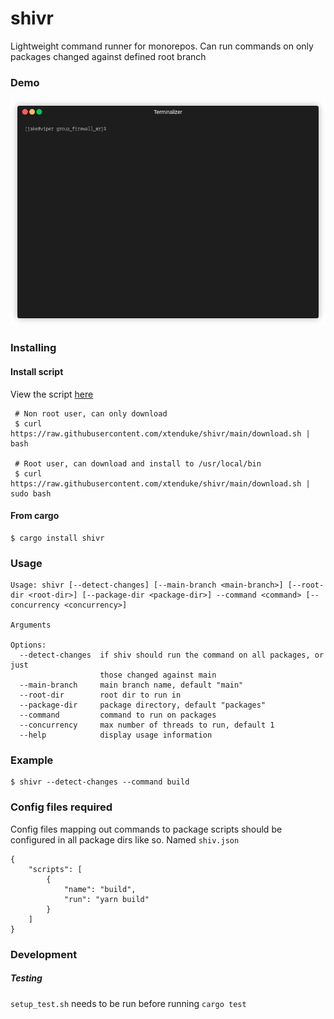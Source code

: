 # shivr
Lightweight command runner for monorepos. Can run commands on only packages changed against defined root branch


### Demo
![](https://github.com/xtenduke/shiv/blob/main/demo.gif)


### Installing
#### Install script

View the script [here](https://raw.githubusercontent.com/xtenduke/shivr/main/download.sh)

```
 # Non root user, can only download
 $ curl https://raw.githubusercontent.com/xtenduke/shivr/main/download.sh | bash
 
 # Root user, can download and install to /usr/local/bin
 $ curl https://raw.githubusercontent.com/xtenduke/shivr/main/download.sh | sudo bash
```

#### From cargo
```
$ cargo install shivr
```

### Usage
```
Usage: shivr [--detect-changes] [--main-branch <main-branch>] [--root-dir <root-dir>] [--package-dir <package-dir>] --command <command> [--concurrency <concurrency>]

Arguments

Options:
  --detect-changes  if shiv should run the command on all packages, or just
                    those changed against main
  --main-branch     main branch name, default "main"
  --root-dir        root dir to run in
  --package-dir     package directory, default "packages"
  --command         command to run on packages
  --concurrency     max number of threads to run, default 1
  --help            display usage information
```

### Example
```
$ shivr --detect-changes --command build
```

### Config files required
Config files mapping out commands to package scripts should be configured in all package dirs like so.
Named `shiv.json`
```
{
    "scripts": [
        {
            "name": "build",
            "run": "yarn build"
        }
    ]
}
```

### Development

##### Testing
`setup_test.sh` needs to be run before running `cargo test`